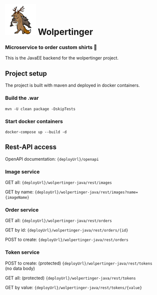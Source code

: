 # <img src="logo.png" width="100"/> Wolpertinger
### Microservice to order custom shirts :shirt:
This is the JavaEE backend for the wolpertinger project.

## Project setup
The project is built with maven and deployed in docker containers.

### Build the .war
```
mvn -U clean package -DskipTests
```

### Start docker containers
```
docker-compose up --build -d
```

## Rest-API access
OpenAPI documentation: `{deployUrl}/openapi`

### Image service
GET all: `{deployUrl}/wolpertinger-java/rest/images`

GET by name: `{deployUrl}/wolpertinger-java/rest/images?name={imageName}`

### Order service
GET all: `{deployUrl}/wolpertinger-java/rest/orders`

GET by id: `{deployUrl}/wolpertinger-java/rest/orders/{id}`

POST to create: `{deployUrl}/wolpertinger-java/rest/orders`

### Token service
POST to create: (protected) `{deployUrl}/wolpertinger-java/rest/tokens` (no data body)

GET all: (protected) `{deployUrl}/wolpertinger-java/rest/tokens`

GET by value: `{deployUrl}/wolpertinger-java/rest/tokens/{value}`